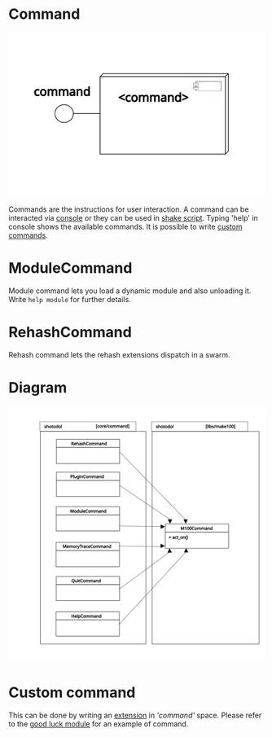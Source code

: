 Command
=========

![command component](../../docs/diagrams/command_component.svg)


Commands are the instructions for user interaction. A command can be interacted via [console](../console/README.md) or they can be used in [shake script](../shake/README.md). Typing 'help' in console shows the available commands. It is possible to write [custom commands](#custom_commands).

ModuleCommand
=============
Module command lets you load a dynamic module and also unloading it. Write `help module` for further details.

RehashCommand
=============
Rehash command lets the rehash extensions dispatch in a swarm.

Diagram
========

![Command hierarchy](../../docs/diagrams/command_hierarchy.svg)

Custom command
===============
This can be done by writing an [extension](../../libs/plugin/README.md) in _'command'_ space. Please refer to the [good luck module](../../apps/good_luck/) for an example of command.
